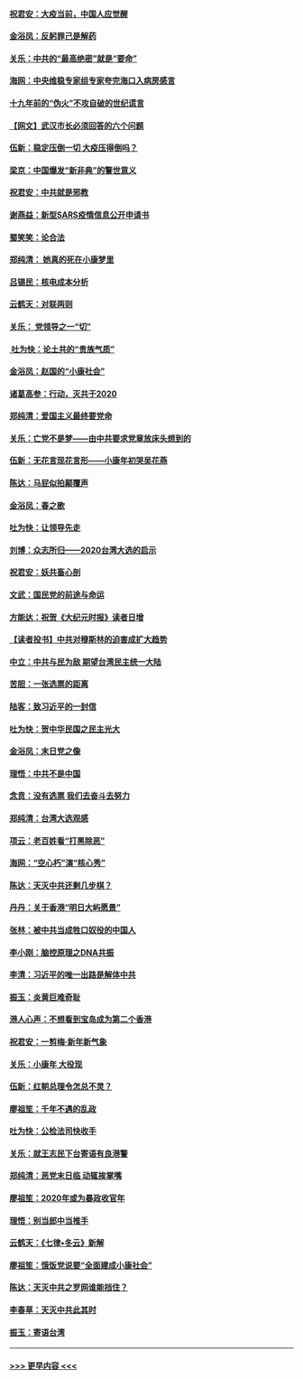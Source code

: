 #### [祝君安：大疫当前，中国人应觉醒](../pages/nsc993/n11821946.md?t=01262044) 
#### [金浴凤：反躬罪己是解药](../pages/nsc993/n11820280.md?t=01262044) 
#### [关乐：中共的“最高绝密”就是“要命”](../pages/nsc993/n11816946.md?t=01262044) 
#### [海网：中央维稳专家组专家夸完海口入病房感言](../pages/nsc993/n11815138.md?t=01262044) 
#### [十九年前的“伪火”不攻自破的世纪谎言](../pages/nsc993/n11813238.md?t=01262044) 
#### [【网文】武汉市长必须回答的六个问题](../pages/nsc993/n11813848.md?t=01262044) 
#### [伍新：稳定压倒一切 大疫压得倒吗？](../pages/nsc993/n11812634.md?t=01262044) 
#### [梁京：中国爆发“新非典”的警世意义](../pages/nsc993/n11812554.md?t=01262044) 
#### [祝君安：中共就是邪教](../pages/nsc993/n11812431.md?t=01262044) 
#### [谢燕益：新型SARS疫情信息公开申请书](../pages/nsc993/n11808840.md?t=01262044) 
#### [蜀笑笑：论合法](../pages/nsc993/n11808064.md?t=01262044) 
#### [郑纯清： 她真的死在小康梦里](../pages/nsc993/n11806623.md?t=01262044) 
#### [吕锡民：核电成本分析](../pages/nsc993/n11806284.md?t=01262044) 
#### [云鹤天：对联两则](../pages/nsc993/n11805957.md?t=01262044) 
#### [关乐： 党领导之一“切”](../pages/nsc993/n11804505.md?t=01262044) 
#### [ 吐为快：论土共的“贵族气质”](../pages/nsc993/n11804490.md?t=01262044) 
#### [金浴凤：赵国的“小康社会”](../pages/nsc993/n11804452.md?t=01262044) 
#### [诸葛高参：行动，灭共于2020](../pages/nsc993/n11804120.md?t=01262044) 
#### [郑纯清：爱国主义最终要党命](../pages/nsc993/n11802197.md?t=01262044) 
#### [关乐：亡党不是梦——由中共要求党章放床头想到的](../pages/nsc993/n11802156.md?t=01262044) 
#### [伍新：无花言现花言形——小康年初哭吴花燕](../pages/nsc993/n11800044.md?t=01262044) 
#### [陈达：马屁似拍颠覆声](../pages/nsc993/n11800010.md?t=01262044) 
#### [金浴凤：春之歌](../pages/nsc993/n11797687.md?t=01262044) 
#### [吐为快：让领导先走](../pages/nsc993/n11797512.md?t=01262044) 
#### [刘博：众志所归——2020台湾大选的启示](../pages/nsc993/n11796878.md?t=01262044) 
#### [祝君安：妖共畜心剖](../pages/nsc993/n11794273.md?t=01262044) 
#### [文武：国民党的前途与命运](../pages/nsc993/n11794198.md?t=01262044) 
#### [方能达：祝贺《大纪元时报》读者日增](../pages/nsc993/n11793807.md?t=01262044) 
#### [【读者投书】中共对穆斯林的迫害成扩大趋势](../pages/nsc993/n11791371.md?t=01262044) 
#### [中立：中共与民为敌 期望台湾民主统一大陆](../pages/nsc993/n11790392.md?t=01262044) 
#### [苦胆：一张选票的距离](../pages/nsc993/n11788914.md?t=01262044) 
#### [陆客：致习近平的一封信](../pages/nsc993/n11788867.md?t=01262044) 
#### [吐为快：贺中华民国之民主光大](../pages/nsc993/n11788618.md?t=01262044) 
#### [金浴凤：末日党之像](../pages/nsc993/n11787475.md?t=01262044) 
#### [理悟：中共不是中国](../pages/nsc993/n11787463.md?t=01262044) 
#### [念贲：没有选票  我们去奋斗去努力](../pages/nsc993/n11787398.md?t=01262044) 
#### [郑纯清：台湾大选观感](../pages/nsc993/n11786210.md?t=01262044) 
#### [项云：老百姓看“打黑除恶”](../pages/nsc993/n11785398.md?t=01262044) 
#### [海网：“空心朽”演“核心秀”](../pages/nsc993/n11783874.md?t=01262044) 
#### [陈达：天灭中共还剩几步棋？](../pages/nsc993/n11783719.md?t=01262044) 
#### [丹丹：关于香港“明日大屿愿景”](../pages/nsc993/n11783273.md?t=01262044) 
#### [张林：被中共当成牲口奴役的中国人](../pages/nsc993/n11782397.md?t=01262044) 
#### [李小刚：脑控原理之DNA共振](../pages/nsc993/n11780962.md?t=01262044) 
#### [李清：习近平的唯一出路是解体中共](../pages/nsc993/n11780866.md?t=01262044) 
#### [振玉：炎黄巨难奇耻](../pages/nsc993/n11779632.md?t=01262044) 
#### [港人心声：不想看到宝岛成为第二个香港](../pages/nsc993/n11778817.md?t=01262044) 
#### [祝君安：一剪梅‧新年新气象](../pages/nsc993/n11776340.md?t=01262044) 
#### [关乐：小康年 大役现](../pages/nsc993/n11774213.md?t=01262044) 
#### [伍新：红朝总理令怎总不灵？](../pages/nsc993/n11770813.md?t=01262044) 
#### [廖祖笙：千年不遇的乱政](../pages/nsc993/n11770373.md?t=01262044) 
#### [吐为快：公检法司快收手](../pages/nsc993/n11770359.md?t=01262044) 
#### [关乐：就王志民下台寄语有良港警](../pages/nsc993/n11769903.md?t=01262044) 
#### [郑纯清：恶党末日临 动辄挨掌嘴](../pages/nsc993/n11769356.md?t=01262044) 
#### [廖祖笙：2020年或为暴政收官年](../pages/nsc993/n11768216.md?t=01262044) 
#### [理悟：别当郎中当推手](../pages/nsc993/n11768243.md?t=01262044) 
#### [云鹤天：《七律▪冬云》新解](../pages/nsc993/n11768204.md?t=01262044) 
#### [廖祖笙：饿饭党说要“全面建成小康社会”](../pages/nsc993/n11767482.md?t=01262044) 
#### [陈达：天灭中共之罗网谁能挡住？](../pages/nsc993/n11767465.md?t=01262044) 
#### [李春草：天灭中共此其时](../pages/nsc993/n11767452.md?t=01262044) 
#### [振玉：寄语台湾](../pages/nsc993/n11767432.md?t=01262044) 

----
#### [ >>> 更早内容 <<< ](../indexes/nsc993-earlier.md)
